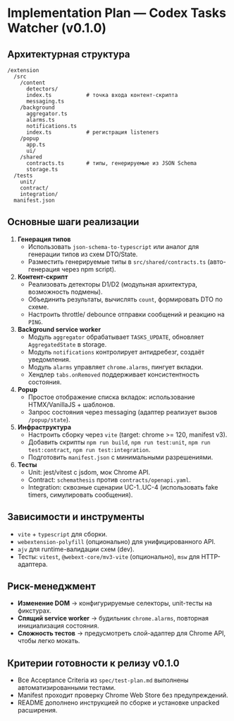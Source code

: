 # Implementation Plan — Codex Tasks Watcher (v0.1.0)

## Архитектурная структура
```
/extension
  /src
    /content
      detectors/
      index.ts           # точка входа контент-скрипта
      messaging.ts
    /background
      aggregator.ts
      alarms.ts
      notifications.ts
      index.ts           # регистрация listeners
    /popup
      app.ts
      ui/
    /shared
      contracts.ts       # типы, генерируемые из JSON Schema
      storage.ts
  /tests
    unit/
    contract/
    integration/
  manifest.json
```

## Основные шаги реализации
1. **Генерация типов**
   - Использовать `json-schema-to-typescript` или аналог для генерации типов из схем DTO/State.
   - Разместить генерируемые типы в `src/shared/contracts.ts` (авто-генерация через npm script).
2. **Контент-скрипт**
   - Реализовать детекторы D1/D2 (модульная архитектура, возможность подмены).
   - Объединить результаты, вычислять `count`, формировать DTO по схеме.
   - Настроить throttle/ debounce отправки сообщений и реакцию на `PING`.
3. **Background service worker**
   - Модуль `aggregator` обрабатывает `TASKS_UPDATE`, обновляет `AggregatedState` в storage.
   - Модуль `notifications` контролирует антидребезг, создаёт уведомления.
   - Модуль `alarms` управляет `chrome.alarms`, пингует вкладки.
   - Хендлер `tabs.onRemoved` поддерживает консистентность состояния.
4. **Popup**
   - Простое отображение списка вкладок: использование HTMX/VanillaJS + шаблонов.
   - Запрос состояния через messaging (адаптер реализует вызов `/popup/state`).
5. **Инфраструктура**
   - Настроить сборку через `vite` (target: chrome >= 120, manifest v3).
   - Добавить скрипты `npm run build`, `npm run test:unit`, `npm run test:contract`, `npm run test:integration`.
   - Подготовить `manifest.json` с минимальными разрешениями.
6. **Тесты**
   - Unit: jest/vitest с jsdom, мок Chrome API.
   - Contract: `schemathesis` против `contracts/openapi.yaml`.
   - Integration: сквозные сценарии UC-1..UC-4 (использовать fake timers, симулировать сообщения).

## Зависимости и инструменты
- `vite` + `typescript` для сборки.
- `webextension-polyfill` (опционально) для унифицированного API.
- `ajv` для runtime-валидации схем (dev).
- Тесты: `vitest`, `@webext-core/mv3-vite` (опционально), `msw` для HTTP-адаптера.

## Риск-менеджмент
- **Изменение DOM** → конфигурируемые селекторы, unit-тесты на фикстурах.
- **Спящий service worker** → будильник `chrome.alarms`, повторная инициализация состояния.
- **Сложность тестов** → предусмотреть слой-адаптер для Chrome API, чтобы легко мокать.

## Критерии готовности к релизу v0.1.0
- Все Acceptance Criteria из `spec/test-plan.md` выполнены автоматизированными тестами.
- Manifest проходит проверку Chrome Web Store без предупреждений.
- README дополнено инструкцией по сборке и установке unpacked расширения.
